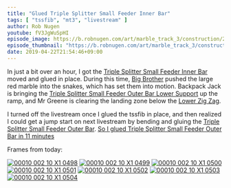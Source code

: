 ```yaml
---
title: "Glued Triple Splitter Small Feeder Inner Bar"
tags: [ "tssfib", "mt3", "livestream" ]
author: Rob Nugen
youtube: fV3JgWuSpHI
episode_image: https://b.robnugen.com/art/marble_track_3/construction/2019/2019_apr_22_tssfib_46.jpg
episode_thumbnail: "https://b.robnugen.com/art/marble_track_3/construction/2019/thumbs/2019_apr_22_tssfib_46.jpg"
date: 2019-04-22T21:54:46+09:00
---
```


In just a bit over an hour, I got the
[Triple Splitter Small Feeder Inner Bar](/parts/triple-splitter-small-feeder-inner-bar/) moved and glued in
place.  During this time, [Big Brother](/workers/big_brother/) pushed the large red
marble into the snakes, which has set them into motion.  Backpack Jack
is bringing the
[Triple Splitter Small Feeder Outer Bar Lower Support](/parts/triple-splitter-small-feeder-inner-bar-outer-support/) up
the ramp, and Mr Greene is clearing the landing zone below the
[Lower Zig Zag](/parts/lower_zig_zag/).

I turned off the livestream once I glued the tssfib in place, and then
realized I could get a jump start on next livestream by bending and
gluing the [Triple Splitter Small Feeder Outer Bar](/parts/triple-splitter-small-feeder-outer-bar/).
[So I glued Triple Splitter Small Feeder Outer Bar in 11 minutes](https://www.youtube.com/watch?v=JgJBAhSNFPo)

Frames from today:

[![00010 002 10 X1 0498](//b.robnugen.com/art/marble_track_3/frames/2019/thumbs/00010_002_10_X1_0498.jpg)](//b.robnugen.com/art/marble_track_3/frames/2019/00010_002_10_X1_0498.jpg)
[![00010 002 10 X1 0499](//b.robnugen.com/art/marble_track_3/frames/2019/thumbs/00010_002_10_X1_0499.jpg)](//b.robnugen.com/art/marble_track_3/frames/2019/00010_002_10_X1_0499.jpg)
[![00010 002 10 X1 0500](//b.robnugen.com/art/marble_track_3/frames/2019/thumbs/00010_002_10_X1_0500.jpg)](//b.robnugen.com/art/marble_track_3/frames/2019/00010_002_10_X1_0500.jpg)
[![00010 002 10 X1 0501](//b.robnugen.com/art/marble_track_3/frames/2019/thumbs/00010_002_10_X1_0501.jpg)](//b.robnugen.com/art/marble_track_3/frames/2019/00010_002_10_X1_0501.jpg)
[![00010 002 10 X1 0502](//b.robnugen.com/art/marble_track_3/frames/2019/thumbs/00010_002_10_X1_0502.jpg)](//b.robnugen.com/art/marble_track_3/frames/2019/00010_002_10_X1_0502.jpg)
[![00010 002 10 X1 0503](//b.robnugen.com/art/marble_track_3/frames/2019/thumbs/00010_002_10_X1_0503.jpg)](//b.robnugen.com/art/marble_track_3/frames/2019/00010_002_10_X1_0503.jpg)
[![00010 002 10 X1 0504](//b.robnugen.com/art/marble_track_3/frames/2019/thumbs/00010_002_10_X1_0504.jpg)](//b.robnugen.com/art/marble_track_3/frames/2019/00010_002_10_X1_0504.jpg)
